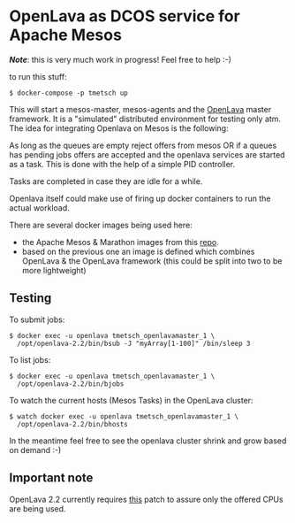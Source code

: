 # OpenLava as DCOS service for Apache Mesos

***Note***: this is very much work in progress! Feel free to help :-)

to run this stuff:

    $ docker-compose -p tmetsch up

This will start a mesos-master, mesos-agents and the
[OpenLava](http://openlava.org) master framework. It is a "simulated"
distributed environment for testing only atm. The idea for integrating
Openlava on Mesos is the following:

As long as the queues are empty reject offers from mesos OR if a queues has
pending jobs offers are accepted and the openlava services are started as a
task. This is done with the help of a simple PID controller.

Tasks are completed in case they are idle for a while.

Openlava itself could make use of firing up docker containers to run the
actual workload.

There are several docker images being used here:

* the Apache Mesos & Marathon images from  this
 [repo](https://github.com/tmetsch/docker_compose_mesos).
* based on the previous one an image is defined which combines OpenLava & the
OpenLava framework (this could be split into two to be more
lightweight)

## Testing

To submit jobs:

    $ docker exec -u openlava tmetsch_openlavamaster_1 \ 
      /opt/openlava-2.2/bin/bsub -J "myArray[1-100]" /bin/sleep 3

To list jobs:

    $ docker exec -u openlava tmetsch_openlavamaster_1 \ 
      /opt/openlava-2.2/bin/bjobs

To watch the current hosts (Mesos Tasks) in the OpenLava cluster:

    $ watch docker exec -u openlava tmetsch_openlavamaster_1 \
      /opt/openlava-2.2/bin/bhosts

In the meantime feel free to see the openlava cluster shrink and grow based on 
demand :-)

## Important note

OpenLava 2.2 currently requires [this](https://github.com/tmetsch/openlava-2.2/commit/345579506938906a6b9db409004d9e99f4546bf0) 
patch to assure only the offered CPUs are being used.
